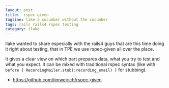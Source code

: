 ```yaml
---
layout: post
title:  rspec-given
tagline: like a cucumber without the cucumber
tags: rails rails4 rspec testing
category: ilake
---
```

Ilake wanted to share especially with the rails4 guys that are this time doing it right about testing, that in TPE we use rspec-given all over the place.

It gives a clear view on which part prepares data, what you try to test and what you expect. It can be mixed with traditional rspec syntax (like with `before { RecordingMailer.stub(:recording_email) }` for stubbing).

- <https://github.com/jimweirich/rspec-given>
